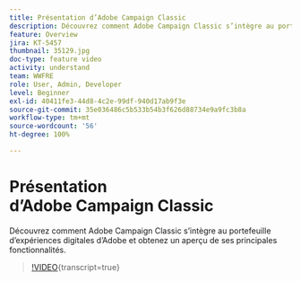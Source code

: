 ```yaml
---
title: Présentation d’Adobe Campaign Classic
description: Découvrez comment Adobe Campaign Classic s’intègre au portefeuille d’expériences digitales d’Adobe et obtenez un aperçu de ses principales fonctionnalités.
feature: Overview
jira: KT-5457
thumbnail: 35129.jpg
doc-type: feature video
activity: understand
team: WWFRE
role: User, Admin, Developer
level: Beginner
exl-id: 40411fe3-44d8-4c2e-99df-940d17ab9f3e
source-git-commit: 35e036486c5b533b54b3f626d88734e9a9fc3b8a
workflow-type: tm+mt
source-wordcount: '56'
ht-degree: 100%

---
```


# Présentation d’Adobe Campaign Classic

Découvrez comment Adobe Campaign Classic s’intègre au portefeuille d’expériences digitales d’Adobe et obtenez un aperçu de ses principales fonctionnalités.

>[!VIDEO](https://video.tv.adobe.com/v/35129?quality=12&learn=on){transcript=true}
